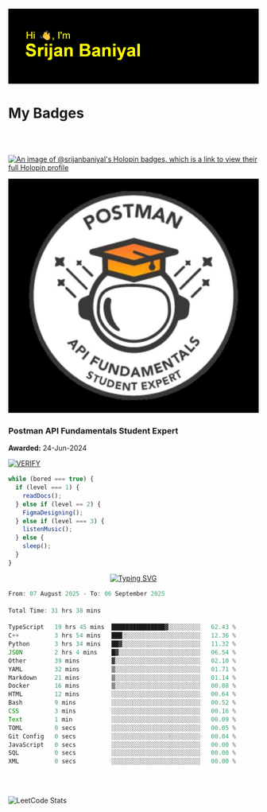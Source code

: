 ![Header](./header.png)

# My Badges

<Br />
<Br />

[![An image of @srijanbaniyal's Holopin badges, which is a link to view their full Holopin profile](https://holopin.me/srijanbaniyal)](https://holopin.io/@srijanbaniyal)

[![Postman API Fundamentals Student Expert](/Postman.jpeg)](https://api.badgr.io/public/assertions/r9BLLy0oTfKJBbkGuDI1zA)

### Postman API Fundamentals Student Expert

**Awarded:** 24-Jun-2024

[![VERIFY](https://img.shields.io/badge/VERIFY-blue)](https://badgecheck.io?url=https%3A%2F%2Fapi.badgr.io%2Fpublic%2Fassertions%2Fr9BLLy0oTfKJBbkGuDI1zA)

```javascript
while (bored === true) {
  if (level === 1) {
    readDocs();
  } else if (level == 2) {
    FigmaDesigning();
  } else if (level === 3) {
    listenMusic();
  } else {
    sleep();
  }
}
```

<p align="center">
  <a href="https://git.io/typing-svg"><img src="https://readme-typing-svg.demolab.com?font=Tilt+Prism&size=30&pause=1000&color=0FF75B&center=true&vCenter=true&width=800&height=80&lines=Time+spent+on+various+Programming+languages" alt="Typing SVG" /></a>
</p>

<!--START_SECTION:waka-->

```TypeScript
From: 07 August 2025 - To: 06 September 2025

Total Time: 31 hrs 38 mins

TypeScript   19 hrs 45 mins  ███████████████▓░░░░░░░░░   62.43 %
C++          3 hrs 54 mins   ███░░░░░░░░░░░░░░░░░░░░░░   12.36 %
Python       3 hrs 34 mins   ██▓░░░░░░░░░░░░░░░░░░░░░░   11.32 %
JSON         2 hrs 4 mins    █▓░░░░░░░░░░░░░░░░░░░░░░░   06.54 %
Other        39 mins         ▓░░░░░░░░░░░░░░░░░░░░░░░░   02.10 %
YAML         32 mins         ▒░░░░░░░░░░░░░░░░░░░░░░░░   01.71 %
Markdown     21 mins         ▒░░░░░░░░░░░░░░░░░░░░░░░░   01.14 %
Docker       16 mins         ▒░░░░░░░░░░░░░░░░░░░░░░░░   00.88 %
HTML         12 mins         ░░░░░░░░░░░░░░░░░░░░░░░░░   00.64 %
Bash         9 mins          ░░░░░░░░░░░░░░░░░░░░░░░░░   00.52 %
CSS          3 mins          ░░░░░░░░░░░░░░░░░░░░░░░░░   00.16 %
Text         1 min           ░░░░░░░░░░░░░░░░░░░░░░░░░   00.09 %
TOML         0 secs          ░░░░░░░░░░░░░░░░░░░░░░░░░   00.05 %
Git Config   0 secs          ░░░░░░░░░░░░░░░░░░░░░░░░░   00.04 %
JavaScript   0 secs          ░░░░░░░░░░░░░░░░░░░░░░░░░   00.00 %
SQL          0 secs          ░░░░░░░░░░░░░░░░░░░░░░░░░   00.00 %
XML          0 secs          ░░░░░░░░░░░░░░░░░░░░░░░░░   00.00 %
```

<!--END_SECTION:waka-->

<Br />
<Br />

![LeetCode Stats](https://leetcard.jacoblin.cool/Srijan-Baniyal?theme=dark&font=Rasa&ext=contest)
